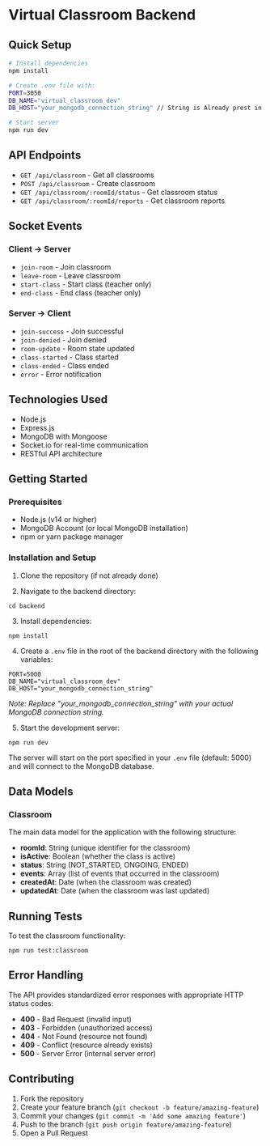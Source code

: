 # Virtual Classroom Backend

## Quick Setup
```bash
# Install dependencies
npm install

# Create .env file with:
PORT=3050
DB_NAME="virtual_classroom_dev"
DB_HOST="your_mongodb_connection_string" // String is Already prest in .env file 

# Start server
npm run dev
```

## API Endpoints
- `GET /api/classroom` - Get all classrooms
- `POST /api/classroom` - Create classroom
- `GET /api/classroom/:roomId/status` - Get classroom status
- `GET /api/classroom/:roomId/reports` - Get classroom reports

## Socket Events
### Client → Server
- `join-room` - Join classroom
- `leave-room` - Leave classroom
- `start-class` - Start class (teacher only)
- `end-class` - End class (teacher only)

### Server → Client
- `join-success` - Join successful
- `join-denied` - Join denied
- `room-update` - Room state updated
- `class-started` - Class started
- `class-ended` - Class ended
- `error` - Error notification

## Technologies Used

- Node.js
- Express.js
- MongoDB with Mongoose
- Socket.io for real-time communication
- RESTful API architecture

## Getting Started

### Prerequisites

- Node.js (v14 or higher)
- MongoDB Account (or local MongoDB installation)
- npm or yarn package manager

### Installation and Setup

1. Clone the repository (if not already done)

2. Navigate to the backend directory:
```
cd backend
```

3. Install dependencies:
```
npm install
```

4. Create a `.env` file in the root of the backend directory with the following variables:
```
PORT=5000
DB_NAME="virtual_classroom_dev"
DB_HOST="your_mongodb_connection_string"
```

*Note: Replace "your_mongodb_connection_string" with your actual MongoDB connection string.*

5. Start the development server:
```
npm run dev
```

The server will start on the port specified in your `.env` file (default: 5000) and will connect to the MongoDB database.

## Data Models

### Classroom

The main data model for the application with the following structure:

- **roomId**: String (unique identifier for the classroom)
- **isActive**: Boolean (whether the class is active)
- **status**: String (NOT_STARTED, ONGOING, ENDED)
- **events**: Array (list of events that occurred in the classroom)
- **createdAt**: Date (when the classroom was created)
- **updatedAt**: Date (when the classroom was last updated)

## Running Tests

To test the classroom functionality:
```
npm run test:classroom
```

## Error Handling

The API provides standardized error responses with appropriate HTTP status codes:

- **400** - Bad Request (invalid input)
- **403** - Forbidden (unauthorized access)
- **404** - Not Found (resource not found)
- **409** - Conflict (resource already exists)
- **500** - Server Error (internal server error)

## Contributing

1. Fork the repository
2. Create your feature branch (`git checkout -b feature/amazing-feature`)
3. Commit your changes (`git commit -m 'Add some amazing feature'`)
4. Push to the branch (`git push origin feature/amazing-feature`)
5. Open a Pull Request 